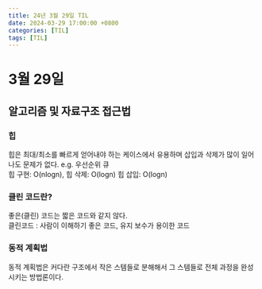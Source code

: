 ```yaml
---
title: 24년 3월 29일 TIL
date: 2024-03-29 17:00:00 +0800
categories: [TIL]
tags: [TIL]  
---
```



# 3월 29일

## 알고리즘 및 자료구조 접근법
### 힙
힙은 최대/최소를 빠르게 얻어내야 하는 케이스에서 유용하며 삽입과 삭제가 많이 일어나도 문제가 없다.
e.g. 우선순위 큐  
힙 구현: O(nlogn), 힙 삭제: O(logn) 힙 삽입: O(logn)  
### 클린 코드란?
좋은(클린) 코드는 짧은 코드와 같지 않다.  
클린코드 : 사람이 이해하기 좋은 코드, 유지 보수가 용이한 코드
### 동적 계획법
동적 계획법은 커다란 구조에서 작은 스템들로 분해해서 그 스템들로 전체 과정을 완성시키는 방법론이다.  